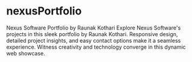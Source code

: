 # nexusPortfolio
 Nexus Software Portfolio by Raunak Kothari  Explore Nexus Software's projects in this sleek portfolio by Raunak Kothari. Responsive design, detailed project insights, and easy contact options make it a seamless experience. Witness creativity and technology converge in this dynamic web showcase.
